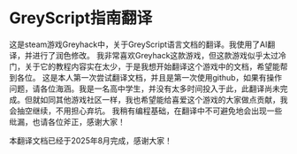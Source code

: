 # GreyScript指南翻译

这是steam游戏Greyhack中，关于GreyScript语言文档的翻译。我使用了AI翻译，并进行了润色修改。
我非常喜欢Greyhack这款游戏，但这款游戏似乎太过冷门，关于它的教程内容实在太少，于是我想开始翻译这个游戏中的文档，希望能帮到各位。
这是本人第一次尝试翻译文档，并且是第一次使用github，如果有操作问题，请各位海涵。我是一名高中学生，并没有太多时间投入于此，此翻译尚未完成。但就如同其他游戏社区一样，我也希望能给喜爱这个游戏的大家做点贡献，我会抽空继续，不用担心弃坑。
我稍有编程基础，在翻译中不可避免地会出现一些纰漏，也请各位斧正，感谢大家！

本翻译文档已经于2025年8月完成，感谢大家！
